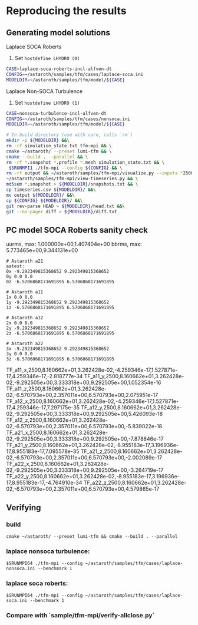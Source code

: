 # Reproducing the results



## Generating model solutions

Laplace SOCA Roberts
1. Set `hostdefine LHYDRO (0)`
```bash
CASE=laplace-soca-roberts-incl-alfven-dt
CONFIG=~/astaroth/samples/tfm/cases/laplace-soca.ini
MODELDIR=~/astaroth/samples/tfm/model/${CASE}
```

Laplace Non-SOCA Turbulence
1. Set `hostdefine LHYDRO (1)`
```bash
CASE=nonsoca-turbulence-incl-alfven-dt
CONFIG=~/astaroth/samples/tfm/cases/nonsoca.ini
MODELDIR=~/astaroth/samples/tfm/model/${CASE}
```


```bash
# In build directory (use with care, calls `rm`)
mkdir -p ${MODELDIR} &&\
rm -rf simulation_state.txt tfm-mpi && \
cmake ~/astaroth/ --preset lumi-tfm && \
cmake --build . --parallel && \
rm -rf *.snapshot *.profile *.mesh simulation_state.txt && \
 $SRUNMPI1 ./tfm-mpi --config ${CONFIG} && \
rm -rf output && ~/astaroth/samples/tfm-mpi/visualize.py --inputs *2500* && \
~/astaroth/samples/tfm-mpi/view-timeseries.py && \
md5sum *.snapshot > ${MODELDIR}/snapshots.txt && \
cp timeseries.csv ${MODELDIR}/ &&\
mv output ${MODELDIR}/ &&\
cp ${CONFIG} ${MODELDIR}/ &&\
git rev-parse HEAD > ${MODELDIR}/head.txt &&\
git --no-pager diff > ${MODELDIR}/diff.txt
```


## PC model SOCA Roberts sanity check

uurms, max: 1.000000e+00,1.407404e+00
bbrms, max: 5.773465e+00,9.344131e+00

```
# Astaroth a21
aatest:
0x -9.292349815368652 9.292349815368652
0y 0.0 0.0
0z -6.5706868171691895 6.5706868171691895

# Astaroth a11
1x 0.0 0.0
1y -9.292349815368652 9.292349815368652
1z -6.5706868171691895 6.5706868171691895

# Astaroth a12
2x 0.0 0.0
2y -9.292349815368652 9.292349815368652
2z -6.5706868171691895 6.5706868171691895

# Astaroth a22
3x -9.292349815368652 9.292349815368652
3y 0.0 0.0
3z -6.5706868171691895 6.5706868171691895
```

TF_a11_x,2500,8.160662e+01,3.262428e-02,-4.259346e-17,1.527871e-17,4.259346e-17,-2.818777e-34
TF_a11_y,2500,8.160662e+01,3.262428e-02,-9.292505e+00,3.333318e+00,9.292505e+00,1.052354e-16
TF_a11_z,2500,8.160662e+01,3.262428e-02,-6.570793e+00,2.357011e+00,6.570793e+00,2.075951e-17
TF_a12_x,2500,8.160662e+01,3.262428e-02,-4.259346e-17,1.527871e-17,4.259346e-17,7.297175e-35
TF_a12_y,2500,8.160662e+01,3.262428e-02,-9.292505e+00,3.333318e+00,9.292505e+00,5.426093e-18
TF_a12_z,2500,8.160662e+01,3.262428e-02,-6.570793e+00,2.357011e+00,6.570793e+00,-5.839022e-18
TF_a21_x,2500,8.160662e+01,3.262428e-02,-9.292505e+00,3.333318e+00,9.292505e+00,-7.878846e-17
TF_a21_y,2500,8.160662e+01,3.262428e-02,-8.955183e-17,3.196936e-17,8.955183e-17,7.095578e-35
TF_a21_z,2500,8.160662e+01,3.262428e-02,-6.570793e+00,2.357011e+00,6.570793e+00,-2.002089e-17
TF_a22_x,2500,8.160662e+01,3.262428e-02,-9.292505e+00,3.333318e+00,9.292505e+00,-3.264719e-17
TF_a22_y,2500,8.160662e+01,3.262428e-02,-8.955183e-17,3.196936e-17,8.955183e-17,-4.764910e-34
TF_a22_z,2500,8.160662e+01,3.262428e-02,-6.570793e+00,2.357011e+00,6.570793e+00,4.579865e-17

## Verifying


### build
`cmake ~/astaroth/ --preset lumi-tfm && cmake --build . --parallel`

### laplace nonsoca turbulence:
`$SRUNMPI64 ./tfm-mpi --config ~/astaroth/samples/tfm/cases/laplace-nonsoca.ini --benchmark 1`

### laplace soca roberts:
`$SRUNMPI64 ./tfm-mpi --config ~/astaroth/samples/tfm/cases/laplace-soca.ini --benchmark 1`

### Compare with ´sample/tfm-mpi/verify-allclose.py´